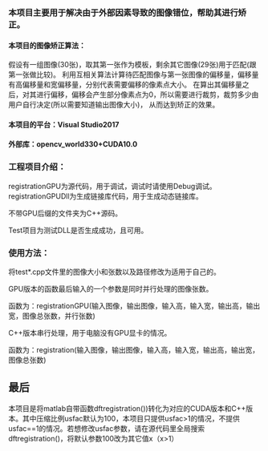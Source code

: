 ### 本项目主要用于解决由于外部因素导致的图像错位，帮助其进行矫正。

#### 本项目的图像矫正算法：
假设有一组图像(30张)，取其第一张作为模板，剩余其它图像(29张)用于匹配(跟第一张做比较)。
利用互相关算法计算待匹配图像与第一张图像的偏移量，偏移量有高偏移量和宽偏移量，分别代表需要偏移的像素点大小。
在算出其偏移量之后，对其进行偏移，偏移会产生部分像素点为0，所以需要进行裁剪，裁剪多少由用户自行决定(所以需要知道输出图像大小)，
从而达到矫正的效果。



#### 本项目的平台：Visual Studio2017
#### 外部库：opencv_world330+CUDA10.0  



### 工程项目介绍：
registrationGPU为源代码，用于调试，调试时请使用Debug调试。
registrationGPUDll为生成链接库代码，用于生成动态链接库。

不带GPU后缀的文件夹为C++源码。

Test项目为测试DLL是否生成成功，且可用。



### 使用方法：

将test*.cpp文件里的图像大小和张数以及路径修改为适用于自己的。

GPU版本的函数最后输入的一个参数是同时并行处理的图像张数。

函数为：registrationGPU(输入图像，输出图像，输入高，输入宽，输出高，输出宽，图像总张数，并行张数)

C++版本串行处理，用于电脑没有GPU显卡的情况。

函数为：registration(输入图像，输出图像，输入高，输入宽，输出高，输出宽，图像总张数)

## 最后

本项目是将matlab自带函数dftregistration())转化为对应的CUDA版本和C++版本。其中压缩比例usfac默认为100，本项目只提供usfac>1的情况，不提供usfac==1的情况。若想修改usfac参数，请在源代码里全局搜索dftregistration()，将默认参数100改为其它值x（x>1）

